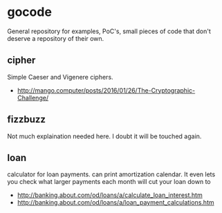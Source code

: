 # gocode

General repository for examples, PoC's, small pieces of code that don't deserve
a repository of their own.

## cipher

Simple Caeser and Vigenere ciphers.

* http://mango.computer/posts/2016/01/26/The-Cryptographic-Challenge/

## fizzbuzz

Not much explaination needed here.  I doubt it will be touched again.

## loan

calculator for loan payments.  can print amortization calendar.  It even lets you
check what larger payments each month will cut your loan down to

* http://banking.about.com/od/loans/a/calculate_loan_interest.htm
* http://banking.about.com/od/loans/a/loan_payment_calculations.htm
